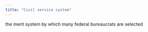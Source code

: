 ```yaml
---
title: "Civil service system"
---
```

the merit system by which many federal bureaucrats are selected

